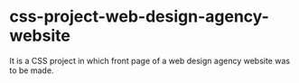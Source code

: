 # css-project-web-design-agency-website
It is a CSS project in which front page of a web design agency website was to be made.
